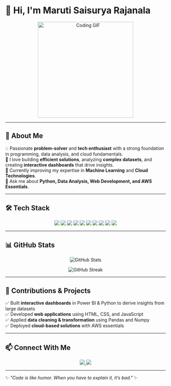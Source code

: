 # 👋 Hi, I'm Maruti Saisurya Rajanala  

<p align="center">
  <img src="https://media.giphy.com/media/26tn33aiTi1jkl6H6/giphy.gif" width="300" alt="Coding GIF">
</p>

---

## 🌟 About Me  

💡 Passionate **problem-solver** and **tech enthusiast** with a strong foundation in programming, data analysis, and cloud fundamentals.  
🔭 I love building **efficient solutions**, analyzing **complex datasets**, and creating **interactive dashboards** that drive insights.  
🌱 Currently improving my expertise in **Machine Learning** and **Cloud Technologies**.  
💬 Ask me about **Python, Data Analysis, Web Development, and AWS Essentials**.  

---

## 🛠️ Tech Stack  

<p align="center">
  <!-- Programming Languages -->
  <img src="https://img.shields.io/badge/Python-3670A0?style=for-the-badge&logo=python&logoColor=ffdd54" />
  <img src="https://img.shields.io/badge/C++-00599C?style=for-the-badge&logo=cplusplus&logoColor=white" />
  <img src="https://img.shields.io/badge/C-283593?style=for-the-badge&logo=c&logoColor=white" />
  <img src="https://img.shields.io/badge/JavaScript-F7DF1E?style=for-the-badge&logo=javascript&logoColor=black" />
  <img src="https://img.shields.io/badge/HTML5-E34F26?style=for-the-badge&logo=html5&logoColor=white" />
  <img src="https://img.shields.io/badge/CSS3-1572B6?style=for-the-badge&logo=css3&logoColor=white" />

  <!-- Data & Tools -->
  <img src="https://img.shields.io/badge/Numpy-013243?style=for-the-badge&logo=numpy&logoColor=white" />
  <img src="https://img.shields.io/badge/Pandas-150458?style=for-the-badge&logo=pandas&logoColor=white" />
  <img src="https://img.shields.io/badge/PowerBI-F2C811?style=for-the-badge&logo=powerbi&logoColor=black" />
  <img src="https://img.shields.io/badge/AWS-FF9900?style=for-the-badge&logo=amazonaws&logoColor=white" />
</p>

---

## 📊 GitHub Stats  

<p align="center">
  <img src="https://github-readme-stats.vercel.app/api?username=YourGitHubUsername&show_icons=true&theme=tokyonight" alt="GitHub Stats" />
</p>

<p align="center">
  <img src="https://github-readme-streak-stats.herokuapp.com/?user=YourGitHubUsername&theme=tokyonight" alt="GitHub Streak" />
</p>

---

## 🚀 Contributions & Projects  

✅ Built **interactive dashboards** in Power BI & Python to derive insights from large datasets  
✅ Developed **web applications** using HTML, CSS, and JavaScript  
✅ Applied **data cleaning & transformation** using Pandas and Numpy  
✅ Deployed **cloud-based solutions** with AWS essentials  

---

## 📫 Connect With Me  

<p align="center">
  <a href="https://www.linkedin.com/in/your-linkedin/maruti-saisurya-rajanala-784a26224" target="_blank">
    <img src="https://img.shields.io/badge/LinkedIn-%230077B5.svg?style=for-the-badge&logo=linkedin&logoColor=white" />
  </a>
  <a href="mailto:your-saisuryarajanala63@gmail.com">
    <img src="https://img.shields.io/badge/Gmail-D14836?style=for-the-badge&logo=gmail&logoColor=white" />
  </a>
</p>

---

✨ _"Code is like humor. When you have to explain it, it’s bad."_ ✨
